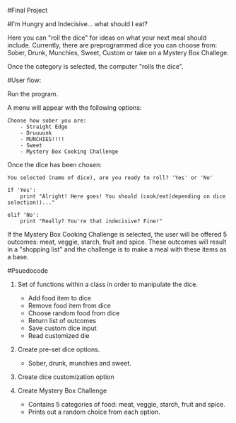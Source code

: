 #Final Project

#I'm Hungry and Indecisive... what should I eat?

Here you can "roll the dice" for ideas on what your next meal should include. Currently, there are preprogrammed dice you can choose from: Sober, Drunk, Munchies, Sweet, Custom or take on a Mystery Box Challege.

Once the category is selected, the computer "rolls the dice".
 
#User flow: 

Run the program.

A menu will appear with the following options:
	
	Choose how sober you are:
		- Straight Edge
		- Druuuunk
		- MUNCHIES!!!!
		- Sweet
		- Mystery Box Cooking Challenge

Once the dice has been chosen:
	
	You selected (name of dice), are you ready to roll? 'Yes' or 'No'

	If 'Yes':
		print "Alright! Here goes! You should (cook/eat(depending on dice selection))..."

	elif 'No':
		print "Really? You're that indecisive? Fine!"

If the Mystery Box Cooking Challenge is selected, the user will be offered 5 outcomes: meat, veggie, starch, fruit and spice. These outcomes will result in a "shopping list" and the challenge is to make a meal with these items as a base.

#Psuedocode

1. Set of functions within a class in order to manipulate the dice.
	- Add food item to dice
	- Remove food item from dice
	- Choose random food from dice
	- Return list of outcomes
	- Save custom dice input
	- Read customized die

2. Create pre-set dice options.
	- Sober, drunk, munchies and sweet.

3. Create dice customization option

4. Create Mystery Box Challenge
	- Contains 5 categories of food: meat, veggie, starch, fruit and spice.
	- Prints out a random choice from each option.